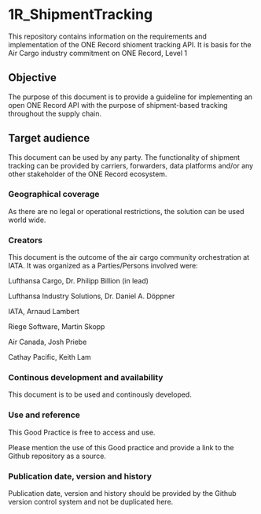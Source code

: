 # 1R_ShipmentTracking
This repository contains information on the requirements and implementation of the ONE Record shioment tracking API. It is basis for the Air Cargo industry commitment on ONE Record, Level 1 

## Objective 
The purpose of this document is to provide a guideline for implementing an open ONE Record API with the purpose of shipment-based tracking throughout the supply chain.

## Target audience
This document can be used by any party. The functionality of shipment tracking can be provided by carriers, forwarders, data platforms and/or any other stakeholder of the ONE Record ecosystem. 

### Geographical coverage
As there are no legal or operational restrictions, the solution can be used world wide.

### Creators
This document is the outcome of the air cargo community orchestration at IATA. It was organized as a  Parties/Persons involved were:

Lufthansa Cargo, Dr. Philipp Billion (in lead)

Lufthansa Industry Solutions, Dr. Daniel A. Döppner

IATA, Arnaud Lambert

Riege Software, Martin Skopp

Air Canada, Josh Priebe

Cathay Pacific, Keith Lam

### Continous development and availability

This document is to be used and continously developed.

### Use and reference

This Good Practice is free to access and use. 

Please mention the use of this Good practice and provide a link to the Github repository as a source.

### Publication date, version and history

Publication date, version and history should be provided by the Github version control system and not be duplicated here.
